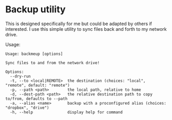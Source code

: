 # Backup utility

This is designed specifically for me but could be adapted by others if interested. I use this simple utility to sync files back and forth to my network drive.

Usage:

```
Usage: backmeup [options]

Sync files to and from the network drive!

Options:
  --dry-run
  -t, --to <local|REMOTE>  the destination (choices: "local", "remote", default: "remote")
  -p, --path <path>        the local path, relative to home
  -d, --dest-path <path>   the relative destination path to copy to/from, defaults to --path
  -a, --alias <name>       backup with a proconfigured alias (choices: "dropbox", "drive")
  -h, --help               display help for command
```
